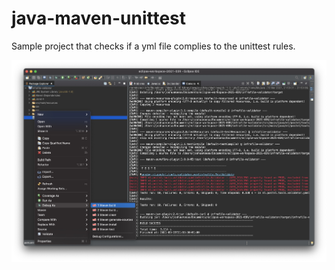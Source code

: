 # java-maven-unittest

Sample project that checks if a yml file complies to the unittest rules.

![](./images/screenshot.jpg)
